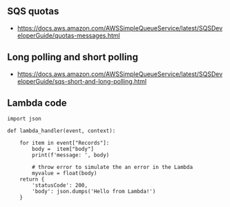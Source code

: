 ## SQS quotas
- https://docs.aws.amazon.com/AWSSimpleQueueService/latest/SQSDeveloperGuide/quotas-messages.html

 ## Long polling and short polling
 - https://docs.aws.amazon.com/AWSSimpleQueueService/latest/SQSDeveloperGuide/sqs-short-and-long-polling.html


## Lambda code

```
import json

def lambda_handler(event, context):

    for item in event["Records"]:
        body =  item["body"]
        print(f'message: ', body)

        # throw error to simulate the an error in the Lambda
        myvalue = float(body)
    return {
        'statusCode': 200,
        'body': json.dumps('Hello from Lambda!')
    }
```
